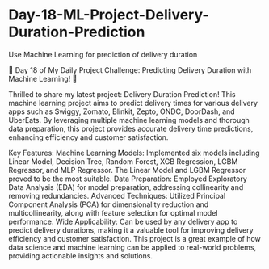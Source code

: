 # Day-18-ML-Project-Delivery-Duration-Prediction
Use Machine Learning for prediction of delivery duration

🚀 Day 18 of My Daily Project Challenge: Predicting Delivery Duration with Machine Learning! 🚀

Thrilled to share my latest project: Delivery Duration Prediction! This machine learning project aims to predict delivery times for various delivery apps such as Swiggy, Zomato, Blinkit, Zepto, ONDC, DoorDash, and UberEats. By leveraging multiple machine learning models and thorough data preparation, this project provides accurate delivery time predictions, enhancing efficiency and customer satisfaction.

Key Features:
Machine Learning Models: Implemented six models including Linear Model, Decision Tree, Random Forest, XGB Regression, LGBM Regressor, and MLP Regressor. The Linear Model and LGBM Regressor proved to be the most suitable.
Data Preparation: Employed Exploratory Data Analysis (EDA) for model preparation, addressing collinearity and removing redundancies.
Advanced Techniques: Utilized Principal Component Analysis (PCA) for dimensionality reduction and multicollinearity, along with feature selection for optimal model performance.
Wide Applicability: Can be used by any delivery app to predict delivery durations, making it a valuable tool for improving delivery efficiency and customer satisfaction.
This project is a great example of how data science and machine learning can be applied to real-world problems, providing actionable insights and solutions.
